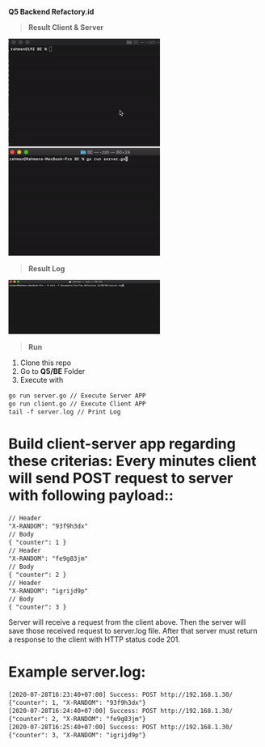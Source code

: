 **Q5 Backend Refactory.id**

> **Result Client & Server**

![Q5.BE.client Client](Q5.BE.client.gif) ![Q5.BE.Server Server](Q5.BE.server.gif)

> **Result Log**

![Q5.BE.log log](Q5.BE.log.gif)

> **Run**
1. Clone this repo
2. Go to **Q5/BE** Folder
3. Execute with

```
go run server.go // Execute Server APP
go run client.go // Execute Client APP
tail -f server.log // Print Log
```

Build client-server app regarding these criterias:
Every minutes client will send POST request to server with following payload::
=

```
// Header
"X-RANDOM": "93f9h3dx"
// Body
{ "counter": 1 }
// Header
"X-RANDOM": "fe9g83jm"
// Body
{ "counter": 2 }
// Header
"X-RANDOM": "igrijd9p"
// Body
{ "counter": 3 }
```

Server will receive a request from the client above. Then the server will save those received request to server.log file. After that server must return a response to the client with HTTP status code 201.

Example server.log:
=

```
[2020-07-28T16:23:40+07:00] Success: POST http://192.168.1.30/ {"counter": 1, "X-RANDOM": "93f9h3dx"}
[2020-07-28T16:24:40+07:00] Success: POST http://192.168.1.30/ {"counter": 2, "X-RANDOM": "fe9g83jm"}
[2020-07-28T16:25:40+07:00] Success: POST http://192.168.1.30/ {"counter": 3, "X-RANDOM": "igrijd9p"}
```
